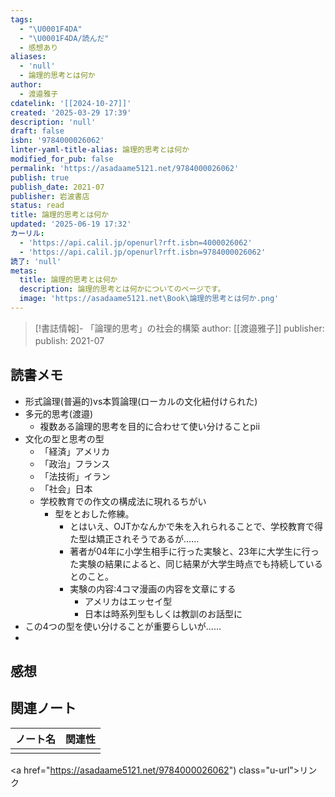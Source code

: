 ```yaml
---
tags:
  - "\U0001F4DA"
  - "\U0001F4DA/読んだ"
  - 感想あり
aliases:
  - 'null'
  - 論理的思考とは何か
author:
  - 渡邉雅子
cdatelink: '[[2024-10-27]]'
created: '2025-03-29 17:39'
description: 'null'
draft: false
isbn: '9784000026062'
linter-yaml-title-alias: 論理的思考とは何か
modified_for_pub: false
permalink: 'https://asadaame5121.net/9784000026062'
publish: true
publish_date: 2021-07
publisher: 岩波書店
status: read
title: 論理的思考とは何か
updated: '2025-06-19 17:32'
カーリル:
  - 'https://api.calil.jp/openurl?rft.isbn=4000026062'
  - 'https://api.calil.jp/openurl?rft.isbn=9784000026062'
読了: 'null'
metas:
  title: 論理的思考とは何か
  description: 論理的思考とは何かについてのページです。
  image: 'https://asadaame5121.net\Book\論理的思考とは何か.png'
---
```

> [!書誌情報]-
>  「論理的思考」の社会的構築
>  author: [[渡邉雅子]]
>  publisher: 
>  publish: 2021-07 
　
## 読書メモ
- 形式論理(普遍的)vs本質論理(ローカルの文化紐付けられた)
- 多元的思考(渡邉)
	- 複数ある論理的思考を目的に合わせて使い分けることpⅱ
- 文化の型と思考の型
	- 「経済」アメリカ
	- 「政治」フランス
	- 「法技術」イラン
	- 「社会」日本
	- 学校教育での作文の構成法に現れるちがい
		- 型をとおした修練。
			- とはいえ、OJTかなんかで朱を入れられることで、学校教育で得た型は矯正されそうであるが……
			- 著者が04年に小学生相手に行った実験と、23年に大学生に行った実験の結果によると、同じ結果が大学生時点でも持続しているとのこと。
			- 実験の内容:4コマ漫画の内容を文章にする
				- アメリカはエッセイ型
				- 日本は時系列型もしくは教訓のお話型に
- この4つの型を使い分けることが重要らしいが……
- 
## 感想

## 関連ノート
| ノート名 | 関連性 |
| ---- | --- |
|      |     |
<a href="https://asadaame5121.net/9784000026062") class="u-url">リンク</a>
